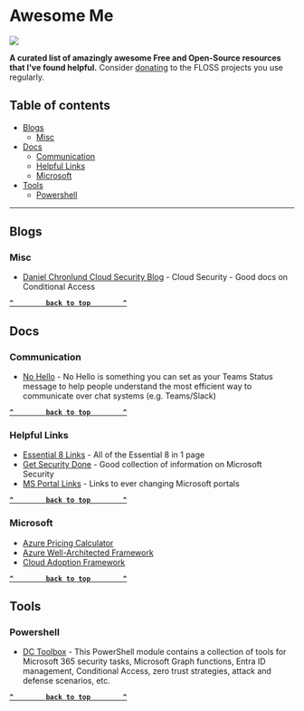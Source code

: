 # Awesome Me

[![](https://cdn.rawgit.com/sindresorhus/awesome/d7305f38d29fed78fa85652e3a63e154dd8e8829/media/badge.svg)](https://github.com/sindresorhus/awesome)

**A curated list of amazingly awesome Free and Open-Source resources that I've found helpful.** Consider [donating](https://github.com/n1trux/awesome-donations) to the FLOSS projects you use regularly.

## Table of contents

- [Blogs](#Blogs)
  - [Misc](#Misc)
- [Docs](#Docs)
  - [Communication](#Communication)
  - [Helpful Links](#Helpful-Links)
  - [Microsoft](#Microsoft)
- [Tools](#Tools)
  - [Powershell](#Powershell)
--------------------
## Blogs

### Misc
- [Daniel Chronlund Cloud Security Blog](https://danielchronlund.com/) - Cloud Security - Good docs on Conditional Access

**[`^        back to top        ^`](#awesome-me)**

## Docs

### Communication
- [No Hello](https://aka.ms/nohello/) - No Hello is something you can set as your Teams Status message to help people understand the most efficient way to communicate over chat systems (e.g. Teams/Slack)


**[`^        back to top        ^`](#awesome-me)**

### Helpful Links
- [Essential 8 Links](https://e8.jstuart.io) - All of the Essential 8 in 1 page
- [Get Security Done](https://dcaddick.github.io/gsd_public/GSD/) - Good collection of information on Microsoft Security
- [MS Portal Links](https://msportals.io/) - Links to ever changing Microsoft portals


**[`^        back to top        ^`](#awesome-me)**

### Microsoft
- [Azure Pricing Calculator](https://azure.microsoft.com/en-us/pricing/calculator/)
- [Azure Well-Architected Framework](https://learn.microsoft.com/en-us/azure/well-architected/what-is-well-architected-framework)
- [Cloud Adoption Framework](https://learn.microsoft.com/en-us/azure/cloud-adoption-framework/overview)

**[`^        back to top        ^`](#awesome-me)**

## Tools

### Powershell
- [DC Toolbox](https://github.com/DanielChronlund/DCToolbox) - This PowerShell module contains a collection of tools for Microsoft 365 security tasks, Microsoft Graph functions, Entra ID management, Conditional Access, zero trust strategies, attack and defense scenarios, etc.

**[`^        back to top        ^`](#awesome-me)**
